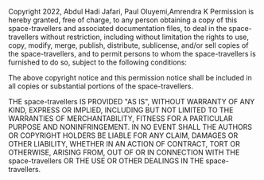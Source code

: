 Copyright 2022, Abdul Hadi Jafari, Paul Oluyemi,Amrendra K
Permission is hereby granted, free of charge, to any person obtaining a copy of this space-travellers and associated documentation files, to deal in the space-travellers without restriction, including without limitation the rights to use, copy, modify, merge, publish, distribute, sublicense, and/or sell copies of the space-travellers, and to permit persons to whom the space-travellers is furnished to do so, subject to the following conditions:

The above copyright notice and this permission notice shall be included in all copies or substantial portions of the space-travellers.

THE space-travellers IS PROVIDED "AS IS", WITHOUT WARRANTY OF ANY KIND, EXPRESS OR IMPLIED, INCLUDING BUT NOT LIMITED TO THE WARRANTIES OF MERCHANTABILITY, FITNESS FOR A PARTICULAR PURPOSE AND NONINFRINGEMENT. IN NO EVENT SHALL THE AUTHORS OR COPYRIGHT HOLDERS BE LIABLE FOR ANY CLAIM, DAMAGES OR OTHER LIABILITY, WHETHER IN AN ACTION OF CONTRACT, TORT OR OTHERWISE, ARISING FROM, OUT OF OR IN CONNECTION WITH THE space-travellers OR THE USE OR OTHER DEALINGS IN THE space-travellers.